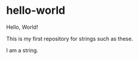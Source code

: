 # hello-world

Hello, World!

This is my first repository for strings such as these.

I am a string.


